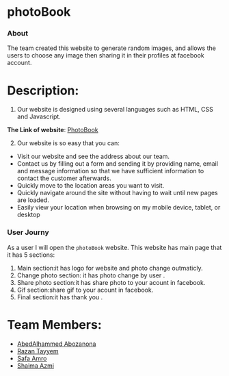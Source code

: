 # photoBook

### About
 The team created this website to generate random images, and allows the  users to choose any image then sharing it in their profiles at facebook account.
  
  # Description:
   1.  Our website is designed using several languages such as HTML, CSS and Javascript. 

 **The Link of website**: [PhotoBook](https://fack1.github.io/photoBook/)

 2. Our website is so easy that you can:
 -  Visit our website and see the address about our team.
  -  Contact us by filling out a form and sending it by providing name, email and message information so that we have sufficient   information to contact the customer afterwards.
 - Quickly move to the location areas you want to visit.
 - Quickly navigate around the site without having to wait until new pages are loaded.
 - Easily view your location when browsing on my mobile device, tablet, or desktop
 

### User Journy
As a user I will open the `photoBook` website. This website has main page that it has 5 sections:
1. Main section:it has logo for website and photo change outmaticly.
2. Change photo section: it has photo change by user .
3. Share photo section:it has share photo to your acount in facebook.
4. Gif section:share gif to your acount in facebook.
5. Final section:it has thank you .


  # Team Members:
   - [AbedAlhammed Abozanona](https://github.com/abozanona)
   - [Razan Tayyem](https://github.com/razantayyem)
   - [Safa Amro](https://github.com/safaaamro)
   - [Shaima Azmi](https://github.com/shaima96) 














  
